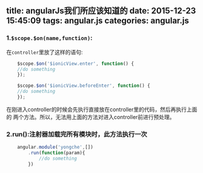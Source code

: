 title: angularJs我们所应该知道的
date: 2015-12-23 15:45:09
tags: angular.js
categories: angular.js
---
### 1.`$scope.$on(name,function)`:

在`controller`里放了这样的语句:
```javascript
    $scope.$on('$ionicView.enter', function() {
    //do something
    });

    $scope.$on('$ionicView.beforeEnter', function() {
    //do something
    });
```
在刚进入controller的时候会先执行直接放在controller里的代码，然后再执行上面的
两个方法。所以，无法用上面的方法对进入controller前进行预处理。

### 2.run():注射器加载完所有模块时，此方法执行一次
``` javascript
    angular.module('yongche',[])
        .run(function(param){
            //do something
        })
```